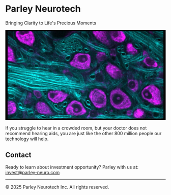 <div class="site-header">
  <h1>Parley Neurotech</h1>
  <div class="tagline">Bringing Clarity to Life's Precious Moments</div>
</div>



![Parley's Treatment](/assets/images/cars1.png)

If you struggle to hear in a crowded room, but your doctor does not recommend hearing aids, you are just like the other 800 million people our technology will help.

## Contact

Ready to learn about investment opportunity?
Parley with us at: [invest@parley-neuro.com](mailto:invest@parley-neuro.com)



---
<div class="footer">
  © 2025 Parley Neurotech Inc. All rights reserved.

